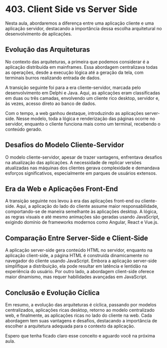 # 403. Client Side vs Server Side

Nesta aula, abordaremos a diferença entre uma aplicação cliente e uma aplicação servidor, destacando a importância dessa escolha arquitetural no desenvolvimento de aplicações.

## Evolução das Arquiteturas

No contexto das arquiteturas, a primeira que podemos considerar é a aplicação distribuída em mainframes. Essa abordagem centralizava todas as operações, desde a execução lógica até a geração da tela, com terminais burros realizando entrada de dados.

A transição seguinte foi para a era cliente-servidor, marcada pelo desenvolvimento em Delphi e Java. Aqui, as aplicações eram classificadas em duas ou três camadas, envolvendo um cliente rico desktop, servidor e, às vezes, acesso direto ao banco de dados.

Com o tempo, a web ganhou destaque, introduzindo as aplicações server-side. Nesse modelo, toda a lógica e renderização das páginas ocorre no servidor, enquanto o cliente funciona mais como um terminal, recebendo o conteúdo gerado.

## Desafios do Modelo Cliente-Servidor

O modelo cliente-servidor, apesar de trazer vantagens, enfrentava desafios na atualização das aplicações. A necessidade de replicar versões atualizadas nas máquinas dos clientes gerava complexidade e demandava esforços significativos, especialmente em parques de usuários extensos.

## Era da Web e Aplicações Front-End

A transição seguinte nos levou à era das aplicações front-end ou cliente-side. Aqui, a aplicação do lado do cliente assume maior responsabilidade, comportando-se de maneira semelhante às aplicações desktop. A lógica, as regras visuais e até mesmo animações são geradas usando JavaScript, exigindo domínio de frameworks modernos como Angular, React e Vue.js.

## Comparação Entre Server-Side e Client-Side

A aplicação server-side gera conteúdo HTML no servidor, enquanto na aplicação client-side, a página HTML é construída dinamicamente no navegador do cliente usando JavaScript. Embora a aplicação server-side simplifique a distribuição, ela pode resultar em latência e lentidão na experiência do usuário. Por outro lado, a abordagem client-side oferece maior dinamismo, mas requer habilidades avançadas em JavaScript.

## Conclusão e Evolução Cíclica

Em resumo, a evolução das arquiteturas é cíclica, passando por modelos centralizados, aplicações ricas desktop, retorno ao modelo centralizado web, e finalmente, as aplicações ricas no lado do cliente na web. Cada abordagem tem suas vantagens e desafios, destacando a importância de escolher a arquitetura adequada para o contexto da aplicação.

Espero que tenha ficado claro esse conceito e aguardo você na próxima aula.
